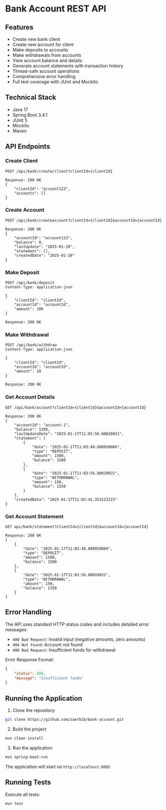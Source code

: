 # Bank Account REST API


## Features

- Create new bank client
- Create new account for client
- Make deposits to accounts
- Make withdrawals from accounts
- View account balance and details
- Generate account statements with transaction history
- Thread-safe account operations
- Comprehensive error handling
- Full test coverage with JUnit and Mockito

## Technical Stack

- Java 17
- Spring Boot 3.4.1
- JUnit 5
- Mockito
- Maven

## API Endpoints

### Create Client
```http
POST /api/bank/create/client?clientId={clientId}

Response: 200 OK
{
    "clientId": "account123",
    "accounts": []
}
```

### Create Account
```http
POST /api/bank/createaccount?clientId={clientId}&accountId={accountId}

Response: 200 OK
{
    "accountId": "account123",
    "balance": 0,
    "lastUpdate": "2025-01-20",
    "statement": [],
    "createdDate": "2025-01-20" 
}
```

### Make Deposit
```http
POST /api/bank/deposit
Content-Type: application-json

{
    "clientId": "clientId",
    "accountId": "accountId",
    "amount": 100
}

Response: 200 OK
```

### Make Withdrawal
```http
POST /api/bank/withdraw
Content-Type: application-json

{
    "clientId": "clientId",
    "accountId": "accountId",
    "amount": 10
}

Response: 200 OK
```

### Get Account Details
```http
GET /api/bank/account?clientId={clientId}&accountId={accountId}

Response: 200 OK
{
    "accountId": "account-1",
    "balance": 1350,
    "lastUpdateDate": "2025-01-17T11:03:56.80028031",
    "statement": [
        {
            "date": "2025-01-17T11:03:48.880950066",
            "type": "DEPOSIT",
            "amount": 1500,
            "balance": 1500
        },
        {
            "date": "2025-01-17T11:03:56.80028031",
            "type": "WITHDRAWAL",
            "amount": 150,
            "balance": 1350
        }
    ],
    "createdData": "2025-01-17T11:03:41.353123123"
}
```

### Get Account Statement
```http
GET api/bank/statement?clientId={clientId}&accountId={accountId}

Response: 200 OK
[
    {
        "date": "2025-01-17T11:03:48.880950066",
        "type": "DEPOSIT",
        "amount": 1500,
        "balance": 1500
    },
    {
        "date": "2025-01-17T11:03:56.80028031",
        "type": "WITHDRAWAL",
        "amount": 150,
        "balance": 1350
    }
]
```

## Error Handling

The API uses standard HTTP status codes and includes detailed error messages:

- `400 Bad Request`: Invalid input (negative amounts, zero amounts)
- `404 Not Found`: Account not found
- `400 Bad Request`: Insufficient funds for withdrawal

Error Response Format:
```json
{
    "status": 400,
    "message": "Insufficient funds"
}
```

## Running the Application

1. Clone the repository
```bash
git clone https://github.com/zaerbib/bank-account.git
```

2. Build the project
```bash
mvn clean install
```

3. Run the application
```bash
mvn spring-boot:run
```

The application will start on `http://localhost:8085`

## Running Tests

Execute all tests:
```bash
mvn test
```

